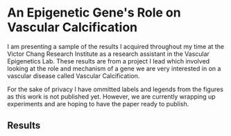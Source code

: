 # An Epigenetic Gene's Role on Vascular Calcification
  
I am presenting a sample of the results I acquired throughout my time at the Victor Chang Research Institute as a research assistant in the Vascular Epigenetics Lab. These results are from a project I lead which involved looking at the role and mechanism of a gene we are very interested in on a vascular disease called Vascular Calcification.  

For the sake of privacy I have ommitted labels and legends from the figures as this work is not published yet. However, we are currently wrapping up experiments and are hoping to have the paper ready to publish.  

## Results
